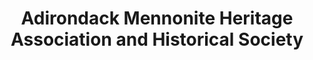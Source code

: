 ---
layout: repo
title: "Adirondack Mennonite Heritage Association and Historical Society"
id: 19513
permalink: repos/19513/
---
